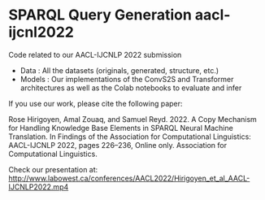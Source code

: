 # SPARQL Query Generation aacl-ijcnl2022

Code related to our AACL-IJCNLP 2022 submission

- Data : All the datasets (originals, generated, structure, etc.)
- Models : Our implementations of the ConvS2S and Transformer architectures as well as the Colab notebooks to evaluate and infer

If you use our work, please cite the following paper: 

Rose Hirigoyen, Amal Zouaq, and Samuel Reyd. 2022. A Copy Mechanism for Handling Knowledge Base Elements in SPARQL Neural Machine Translation. In Findings of the Association for Computational Linguistics: AACL-IJCNLP 2022, pages 226–236, Online only. Association for Computational Linguistics.

Check our presentation at: http://www.labowest.ca/conferences/AACL2022/Hirigoyen_et_al_AACL-IJCNLP2022.mp4

